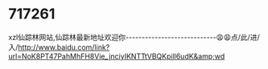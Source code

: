 # 717261
xzl仙踪林网站,仙踪林最新地址欢迎你----------------------------😩😩点/此/进/入/http://www.baidu.com/link?url=NoK8PT47PahMhFH8Vie_jnciyIKNTTtVBQKpill6udK&amp;wd
